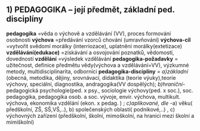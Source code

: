 ## 1) PEDAGOGIKA – její předmět, základní ped. disciplíny

**pedagogika** =věda o výchově a vzdělávání (VV), proces formování osobnosti
**výchova** =předávání vzorců chování (umravňování)
**výchova-cíl** =vytvořit svědomí  morálky (interriozace), uplatnění morálky(extetizace)
**vzdělávání(edukace)** =získávání a osvojování poznatků, vědomostí, dovedností
**vzdělání** =výsledek vzdělávání
**pedagogika-požadavky** = užitečnost, definice předmětu vědy(výchova a vzdělávání=VV), výzkumné metody, multidisciplinarita, odborníci
**pedagogika-disciplíny** = *a)základní* (obecná, metodika, dějiny, srovnávací, didaktika (teorie výuky),teorie výchovy, speciální, diagnostika, andragogika(VV dospělých); 
*b)hraniční*-pedagogická psychologie(ped. x psy., sociologie výchovy(ped. x soc.), soc. pedagogika, pedagogika osob. a soc. vývoje, envir. výchova, multikult. výchova, ekonomika vzdělání (ekon. x pedag. ) ; *c)aplikované, dle* -a) věku( předškolní, ZŠ, SŠ,VŠ,..), b) společenských oblastí( podnikové,..) , c) výchovných zařízení (předškolní, školní, mimoškolní, na hranici mezi školní a mimiškolní)


